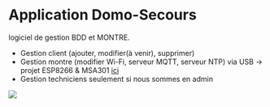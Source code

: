 # Application Domo-Secours
logiciel de gestion BDD et MONTRE.

<ul>
<li>Gestion client (ajouter, modifier(à venir), supprimer)</li>
<li>Gestion montre (modifier Wi-Fi, serveur MQTT, serveur NTP) via USB -> projet ESP8266 & MSA301 <a href="https://github.com/DanielDSM23/Projet-Domo-Secours-BTS-SNIR-Montre">ici</a></li>
<li>Gestion techniciens seulement si nous sommes en admin</li>
</ul>


<img src="https://i.ibb.co/6WKX5GN/demo-Domo-S.gif">
